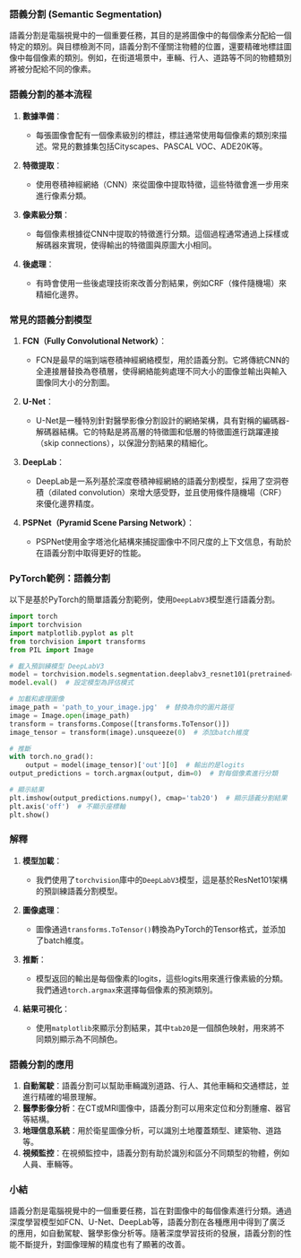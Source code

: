 ### 語義分割 (Semantic Segmentation)

語義分割是電腦視覺中的一個重要任務，其目的是將圖像中的每個像素分配給一個特定的類別。與目標檢測不同，語義分割不僅關注物體的位置，還要精確地標註圖像中每個像素的類別。例如，在街道場景中，車輛、行人、道路等不同的物體類別將被分配給不同的像素。

### 語義分割的基本流程

1. **數據準備**：
   - 每張圖像會配有一個像素級別的標註，標註通常使用每個像素的類別來描述。常見的數據集包括Cityscapes、PASCAL VOC、ADE20K等。

2. **特徵提取**：
   - 使用卷積神經網絡（CNN）來從圖像中提取特徵，這些特徵會進一步用來進行像素分類。

3. **像素級分類**：
   - 每個像素根據從CNN中提取的特徵進行分類。這個過程通常通過上採樣或解碼器來實現，使得輸出的特徵圖與原圖大小相同。

4. **後處理**：
   - 有時會使用一些後處理技術來改善分割結果，例如CRF（條件隨機場）來精細化邊界。

### 常見的語義分割模型

1. **FCN（Fully Convolutional Network）**：
   - FCN是最早的端到端卷積神經網絡模型，用於語義分割。它將傳統CNN的全連接層替換為卷積層，使得網絡能夠處理不同大小的圖像並輸出與輸入圖像同大小的分割圖。

2. **U-Net**：
   - U-Net是一種特別針對醫學影像分割設計的網絡架構，具有對稱的編碼器-解碼器結構。它的特點是將高層的特徵圖和低層的特徵圖進行跳躍連接（skip connections），以保證分割結果的精細化。

3. **DeepLab**：
   - DeepLab是一系列基於深度卷積神經網絡的語義分割模型，採用了空洞卷積（dilated convolution）來增大感受野，並且使用條件隨機場（CRF）來優化邊界精度。

4. **PSPNet（Pyramid Scene Parsing Network）**：
   - PSPNet使用金字塔池化結構來捕捉圖像中不同尺度的上下文信息，有助於在語義分割中取得更好的性能。

### PyTorch範例：語義分割

以下是基於PyTorch的簡單語義分割範例，使用`DeepLabV3`模型進行語義分割。

```python
import torch
import torchvision
import matplotlib.pyplot as plt
from torchvision import transforms
from PIL import Image

# 載入預訓練模型 DeepLabV3
model = torchvision.models.segmentation.deeplabv3_resnet101(pretrained=True)
model.eval()  # 設定模型為評估模式

# 加載和處理圖像
image_path = 'path_to_your_image.jpg'  # 替換為你的圖片路徑
image = Image.open(image_path)
transform = transforms.Compose([transforms.ToTensor()])
image_tensor = transform(image).unsqueeze(0)  # 添加batch維度

# 推斷
with torch.no_grad():
    output = model(image_tensor)['out'][0]  # 輸出的是logits
output_predictions = torch.argmax(output, dim=0)  # 對每個像素進行分類

# 顯示結果
plt.imshow(output_predictions.numpy(), cmap='tab20')  # 顯示語義分割結果
plt.axis('off')  # 不顯示座標軸
plt.show()
```

### 解釋

1. **模型加載**：
   - 我們使用了`torchvision`庫中的`DeepLabV3`模型，這是基於ResNet101架構的預訓練語義分割模型。

2. **圖像處理**：
   - 圖像通過`transforms.ToTensor()`轉換為PyTorch的Tensor格式，並添加了batch維度。

3. **推斷**：
   - 模型返回的輸出是每個像素的logits，這些logits用來進行像素級的分類。我們通過`torch.argmax`來選擇每個像素的預測類別。

4. **結果可視化**：
   - 使用`matplotlib`來顯示分割結果，其中`tab20`是一個顏色映射，用來將不同類別顯示為不同顏色。

### 語義分割的應用

1. **自動駕駛**：語義分割可以幫助車輛識別道路、行人、其他車輛和交通標誌，並進行精確的場景理解。
2. **醫學影像分析**：在CT或MRI圖像中，語義分割可以用來定位和分割腫瘤、器官等結構。
3. **地理信息系統**：用於衛星圖像分析，可以識別土地覆蓋類型、建築物、道路等。
4. **視頻監控**：在視頻監控中，語義分割有助於識別和區分不同類型的物體，例如人員、車輛等。

### 小結

語義分割是電腦視覺中的一個重要任務，旨在對圖像中的每個像素進行分類。通過深度學習模型如FCN、U-Net、DeepLab等，語義分割在各種應用中得到了廣泛的應用，如自動駕駛、醫學影像分析等。隨著深度學習技術的發展，語義分割的性能不斷提升，對圖像理解的精度也有了顯著的改善。